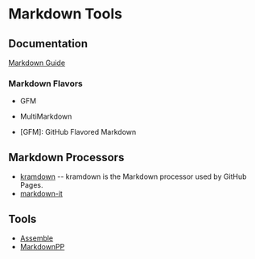 # Markdown Tools

## Documentation

[Markdown Guide][md-guide]

[md-guide]: <https://www.markdownguide.org>

### Markdown Flavors

* GFM
* MultiMarkdown

* [GFM]: GitHub Flavored Markdown

## Markdown Processors

* [kramdown][] -- kramdown is the Markdown processor used by GitHub Pages.
* [markdown-it][]

[kramdown]: <https://kramdown.gettalong.org>
[markdown-it]: <https://markdown-it.github.io>

## Tools

* [Assemble][]
* [MarkdownPP][md-pp]

[assemble]: <http://assemble.io/docs/Markdown.html>
[md-pp]: <>
